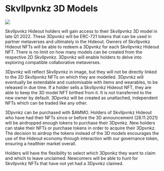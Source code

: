 # Skvllpvnkz 3D Models

![](https://lh4.googleusercontent.com/WntShaCrv7Yhjj1g3skOEt0tkafE1tfy10-XHkfGAQOqyCetFxeqiXB2XZbcFC3FPrP6oAeffoGeesth8BAwWhjJG7qZNDWzq0TbEU48GM4sQpf2hDiCFGPRtjeZH3Ob8pnpD3pj)

Skvllpvnkz Hideout holders will gain access to their Skvllpvnkz 3D model in late Q1 2022. These 3Dpvnkz will be ERC-721 tokens that can be used in partner metaverses and ultimately in the Hideout. Owners of Skvllpvnkz Hideout NFTs will be able to redeem a 3Dpvnkz for each Skvllpvnkz Hideout NFT. There is no limit on how many models can be created from the respective 2D Skvllpvnkz. 3Dpvnkz will enable holders to delve into exploring compatible collaborative metaverses.

3Dpvnkz will reflect Skvllpvnkz in image, but they will not be directly linked to the 2D Skvllpvnkz NFTs on which they are modelled. 3Dpvnkz will eventually be extendable and customisable with items and wearables, to be released in due time. If a holder sells a Skvllpvnkz Hideout NFT, they are able to keep the 3D model NFT birthed from it. It is not transferred to the new owner by default. 3Dpvnkz will be created as unattached, independent NFTs which can be traded like any other.

3Dpvnkz can be purchased with $AMMO. Holders of Skvllpvnkz Hideout who have had their NFTs since or before the 3D announcement (28.11.2021) will be airdropped enough tokens to purchase their 3Dpvnkz. New holders can stake their NFTs or purchase tokens in order to acquire their 3Dpvnkz. The decision to airdrop the tokens instead of the 3D models encourages the use of the Hideout economy through interaction with our governance token, ensuring a healthier market overall.

Holders will have the flexibility to select which 3Dpvnkz they want to claim and which to leave unclaimed. Newcomers will be able to hunt for Skvllpvnkz NFTs that have not yet had a 3Dpvnkz claimed.
